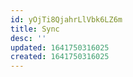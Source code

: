 ```yaml
---
id: yOjTi8QjahrLlVbk6LZ6m
title: Sync
desc: ''
updated: 1641750316025
created: 1641750316025
---
```


